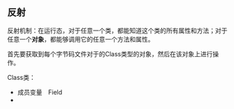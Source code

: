 ## 反射

反射机制：在运行态，对于任意一个类，都能知道这个类的所有属性和方法；对于任意一个**对象**，都能够调用它的任意一个方法和属性。

首先要获取到每个字节码文件对于的Class类型的对象，然后在该对象上进行操作。

Class类：

- 成员变量　Field
- ​